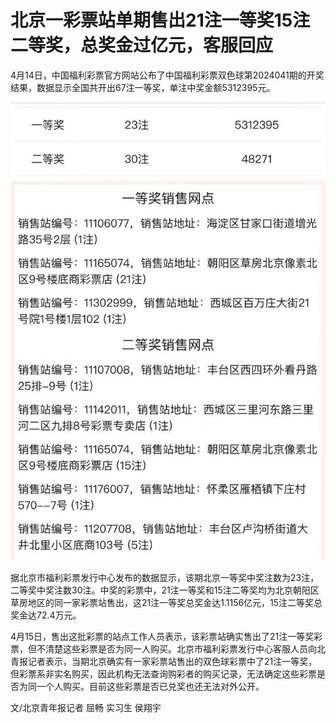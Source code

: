 # 北京一彩票站单期售出21注一等奖15注二等奖，总奖金过亿元，客服回应

4月14日，中国福利彩票官方网站公布了中国福利彩票双色球第2024041期的开奖结果，数据显示全国共开出67注一等奖，单注中奖金额5312395元。

![164a89c16b7c5e1391eabf0fa108ba22.jpg](https://raw.githubusercontent.com/qqhsx/qqnews_image/main/2024/04/15/北京一彩票站单期售出21注一等奖15注二等奖，总奖金过亿元，客服回应/164a89c16b7c5e1391eabf0fa108ba22.jpg)

据北京市福利彩票发行中心发布的数据显示，该期北京一等奖中奖注数为23注，二等奖中奖注数30注。中奖的彩票中，21注一等奖和15注二等奖均为北京朝阳区草房地区的同一家彩票站售出，这21注一等奖总奖金达1.1156亿元，15注二等奖总奖金达72.4万元。

4月15日，售出这批彩票的站点工作人员表示，该彩票站确实售出了21注一等奖彩票，但不清楚这些彩票是否为同一人购买。北京市福利彩票发行中心客服人员向北青报记者表示，当期北京确实有一家彩票站售出的双色球彩票中了21注一等奖，但彩票系非实名购买，因此机构无法查询购彩者的购买记录，无法确定这些彩票是否为同一个人购买。目前这些彩票是否已兑奖也还无法对外公开。

文/北京青年报记者 屈畅 实习生 侯翔宇

